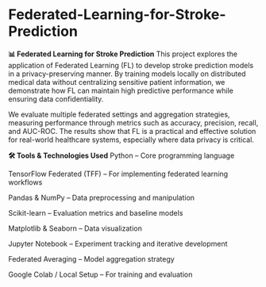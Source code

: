 # Federated-Learning-for-Stroke-Prediction
**📊 Federated Learning for Stroke Prediction**
This project explores the application of Federated Learning (FL) to develop stroke prediction models in a privacy-preserving manner. By training models locally on distributed medical data without centralizing sensitive patient information, we demonstrate how FL can maintain high predictive performance while ensuring data confidentiality.

We evaluate multiple federated settings and aggregation strategies, measuring performance through metrics such as accuracy, precision, recall, and AUC-ROC. The results show that FL is a practical and effective solution for real-world healthcare systems, especially where data privacy is critical.

**🛠 Tools & Technologies Used**
Python – Core programming language

TensorFlow Federated (TFF) – For implementing federated learning workflows

Pandas & NumPy – Data preprocessing and manipulation

Scikit-learn – Evaluation metrics and baseline models

Matplotlib & Seaborn – Data visualization

Jupyter Notebook – Experiment tracking and iterative development

Federated Averaging – Model aggregation strategy

Google Colab / Local Setup – For training and evaluation
